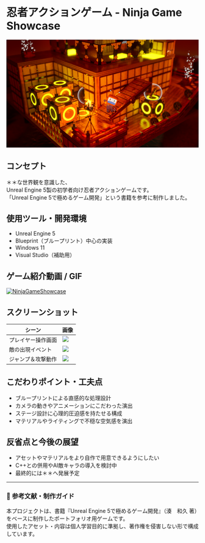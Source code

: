 # 忍者アクションゲーム - Ninja Game Showcase

![thumbnail](assets/ninja_game_thumbnail.png) <!-- ゲームのサムネイル画像をここに -->

## コンセプト

＊＊な世界観を意識した、  
Unreal Engine 5製の初学者向け忍者アクションゲームです。  
「Unreal Engine 5で極めるゲーム開発」という書籍を参考に制作しました。

## 使用ツール・開発環境

- Unreal Engine 5
- Blueprint（ブループリント）中心の実装
- Windows 11
- Visual Studio（補助用）

## ゲーム紹介動画 / GIF

<!-- YouTube動画リンク例 -->
[![NinjaGameShowcase](https://img.youtube.com/vi/動画ID/0.jpg)](https://www.youtube.com/watch?v=動画ID)

<!-- または GIF 例（GitHubにアップロードした assets/gif_example.gif を使う場合） -->
<!-- ![demo_gif](assets/demo_gif.gif) -->

## スクリーンショット

| シーン | 画像 |
|-------|------|
| プレイヤー操作画面 | ![](assets/screenshot1.png) |
| 敵の出現イベント | ![](assets/screenshot2.png) |
| ジャンプ＆攻撃動作 | ![](assets/screenshot3.png) |

## こだわりポイント・工夫点

- ブループリントによる直感的な処理設計
- カメラの動きやアニメーションにこだわった演出
- ステージ設計に心理的圧迫感を持たせる構成
- マテリアルやライティングで不穏な空気感を演出

## 反省点と今後の展望

- アセットやマテリアルをより自作で用意できるようにしたい
- C++との併用やAI敵キャラの導入を検討中
- 最終的には＊＊へ発展予定

---

### 📖 参考文献・制作ガイド
本プロジェクトは、書籍『Unreal Engine 5で極めるゲーム開発』（湊　和久 著）をベースに制作したポートフォリオ用ゲームです。  
使用したアセット・内容は個人学習目的に準拠し、著作権を侵害しない形で構成しています。

